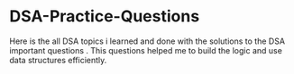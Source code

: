 # DSA-Practice-Questions
Here is the all DSA topics i learned and done with  the solutions to the DSA important questions . This questions  helped me  to build the logic and use data structures efficiently.
